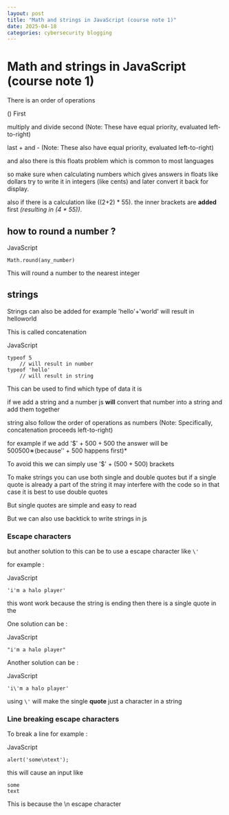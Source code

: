 ```yaml
---
layout: post
title: "Math and strings in JavaScript (course note 1)"
date: 2025-04-18
categories: cybersecurity blogging
---
```


# Math and strings in JavaScript (course note 1)

There is an order of operations

() First

multiply and divide second (Note: These have equal priority, evaluated left-to-right)

last + and - (Note: These also have equal priority, evaluated left-to-right)

and also there is this floats problem which is common to most languages

so make sure when calculating numbers which gives answers in floats like dollars try to write it in integers (like cents) and later convert it back for display.

also if there is a calculation like ((2+2) * 55). the inner brackets are **added** first _(resulting in (4 * 55))_.

## how to round a number ?

JavaScript

```
Math.round(any_number)
```

This will round a number to the nearest integer

## strings

Strings can also be added for example 'hello'+'world' will result in helloworld

This is called concatenation

JavaScript

```
typeof 5
    // will result in number
typeof 'hello'
    // will result in string
```

This can be used to find which type of data it is

if we add a string and a number js **will** convert that number into a string and add them together

string also follow the order of operations as numbers (Note: Specifically, concatenation proceeds left-to-right)

for example if we add '$' + 500 + 500 the answer will be 500500∗(because′' + 500 happens first)*

To avoid this we can simply use '$' + (500 + 500) brackets

To make strings you can use both single and double quotes but if a single quote is already a part of the string it may interfere with the code so in that case it is best to use double quotes

But single quotes are simple and easy to read

But we can also use backtick to write strings in js

### Escape characters

but another solution to this can be to use a escape character like `\'`

for example :

JavaScript

```
'i'm a halo player'
```

this wont work because the string is ending then there is a single quote in the

One solution can be :

JavaScript

```
"i'm a halo player"
```

Another solution can be :

JavaScript

```
'i\'m a halo player'
```

using `\'` will make the single **quote** just a character in a string

### Line breaking escape characters

To break a line for example :

JavaScript

```
alert('some\ntext');
```

this will cause an input like

```
some
text
```

This is because the \n escape character